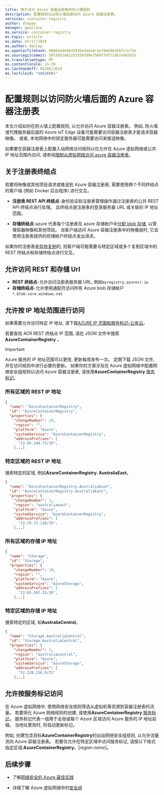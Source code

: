 ```yaml
---
title: 用于访问 Azure 容器注册表的防火墙规则
description: 配置规则以从防火墙后面访问 Azure 容器注册表。
services: container-registry
author: dlepow
manager: gwallace
ms.service: container-registry
ms.topic: article
ms.date: 07/17/2019
ms.author: danlep
ms.openlocfilehash: 88b6da4e9bd2938adadadc1ef0e696399fc3c75e
ms.sourcegitcommit: 3073581d81253558f89ef560ffdf71db7e0b592b
ms.translationtype: MT
ms.contentlocale: zh-CN
ms.lasthandoff: 08/06/2019
ms.locfileid: "68828001"
---
```

# <a name="configure-rules-to-access-an-azure-container-registry-behind-a-firewall"></a>配置规则以访问防火墙后面的 Azure 容器注册表

本文介绍如何在防火墙上配置规则, 以允许访问 Azure 容器注册表。 例如, 防火墙或代理服务器后面的 Azure IoT Edge 设备可能需要访问容器注册表才能请求容器映像。 或者, 本地网络中的锁定服务器可能需要访问来推送映像。

如果要在容器注册表上配置入站网络访问规则以仅允许在 Azure 虚拟网络或公共 IP 地址范围内访问, 请参阅[限制从虚拟网络访问 azure 容器注册表](container-registry-vnet.md)。

## <a name="about-registry-endpoints"></a>关于注册表终结点

若要将映像或其他项目请求或推送到 Azure 容器注册表, 需要使用两个不同终结点的客户端 (例如 Docker 后台程序) 进行交互。

* **注册表 REST API 终结点**-身份验证和注册表管理操作通过注册表的公共 REST API 终结点进行处理。 此终结点是注册表的登录服务器 URL 或关联的 IP 地址范围。 

* **存储终结点**-azure 代表每个注册表在 azure 存储帐户中[分配 blob 存储](container-registry-storage.md), 以管理容器映像和其他项目。 当客户端访问 Azure 容器注册表中的映像层时, 它会使用注册表提供的存储帐户终结点发出请求。

如果你的注册表是[异地复制](container-registry-geo-replication.md)的, 则客户端可能需要与特定区域或多个复制区域中的 REST 终结点和存储终结点进行交互。

## <a name="allow-access-to-rest-and-storage-urls"></a>允许访问 REST 和存储 Url

* **REST 终结点**-允许访问注册表服务器 URL, 例如`myregistry.azurecr.io`
* **存储终结点**-允许使用通配符访问所有 Azure blob 存储帐户`*.blob.core.windows.net`


## <a name="allow-access-by-ip-address-range"></a>允许按 IP 地址范围进行访问

如果需要允许访问特定 IP 地址, 请下载[AZURE IP 范围和服务标记–公有云](https://www.microsoft.com/download/details.aspx?id=56519)。

若要查找 ACR REST 终结点 IP 范围, 请在 JSON 文件中搜索**AzureContainerRegistry** 。

> [!IMPORTANT]
> Azure 服务的 IP 地址范围可以更改, 更新每周发布一次。 定期下载 JSON 文件, 并在访问规则中进行必要的更新。 如果你的方案涉及在 Azure 虚拟网络中配置网络安全组规则以访问 Azure 容器注册表, 请改用**AzureContainerRegistry** [服务标记](#allow-access-by-service-tag)。
>

### <a name="rest-ip-addresses-for-all-regions"></a>所有区域的 REST IP 地址

```json
{
  "name": "AzureContainerRegistry",
  "id": "AzureContainerRegistry",
  "properties": {
    "changeNumber": 10,
    "region": "",
    "platform": "Azure",
    "systemService": "AzureContainerRegistry",
    "addressPrefixes": [
      "13.66.140.72/29",
    [...]
```

### <a name="rest-ip-addresses-for-a-specific-region"></a>特定区域的 REST IP 地址

搜索特定的区域, 例如**AzureContainerRegistry. AustraliaEast**。

```json
{
  "name": "AzureContainerRegistry.AustraliaEast",
  "id": "AzureContainerRegistry.AustraliaEast",
  "properties": {
    "changeNumber": 1,
    "region": "australiaeast",
    "platform": "Azure",
    "systemService": "AzureContainerRegistry",
    "addressPrefixes": [
      "13.70.72.136/29",
    [...]
```

### <a name="storage-ip-addresses-for-all-regions"></a>所有区域的存储 IP 地址

```json
{
  "name": "Storage",
  "id": "Storage",
  "properties": {
    "changeNumber": 19,
    "region": "",
    "platform": "Azure",
    "systemService": "AzureStorage",
    "addressPrefixes": [
      "13.65.107.32/28",
    [...]
```

### <a name="storage-ip-addresses-for-specific-regions"></a>特定区域的存储 IP 地址

搜索特定的区域, 如**AustraliaCentral**。

```json
{
  "name": "Storage.AustraliaCentral",
  "id": "Storage.AustraliaCentral",
  "properties": {
    "changeNumber": 1,
    "region": "australiacentral",
    "platform": "Azure",
    "systemService": "AzureStorage",
    "addressPrefixes": [
      "52.239.216.0/23"
    [...]
```

## <a name="allow-access-by-service-tag"></a>允许按服务标记访问

在 Azure 虚拟网络中, 使用网络安全规则筛选从虚拟机等资源到容器注册表的流量。 若要简化 Azure 网络规则的创建, 请使用**AzureContainerRegistry** [服务标记](../virtual-network/security-overview.md#service-tags)。 服务标记代表一组用于全局或每个 Azure 区域访问 Azure 服务的 IP 地址前缀。 当地址更改时, 将自动更新标记。 

例如, 创建包含目标**AzureContainerRegistry**的出站网络安全组规则, 以允许流量流向 Azure 容器注册表。 若要仅允许在特定区域中访问服务标记, 请按以下格式指定区域:**AzureContainerRegistry**。[*region name*]。

## <a name="next-steps"></a>后续步骤

* 了解[网络安全的 Azure 最佳实践](../security/fundamentals/network-best-practices.md)

* 详细了解 Azure 虚拟网络中的[安全组](/azure/virtual-network/security-overview)



<!-- IMAGES -->

<!-- LINKS - External -->

<!-- LINKS - Internal -->

